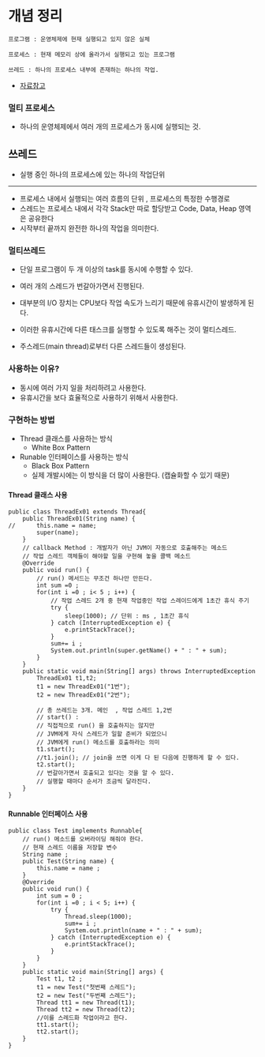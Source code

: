 # 개념 정리 
```
프로그램 : 운영체제에 현재 실행되고 있지 않은 실체 

프로세스 : 현재 메모리 상에 올라가서 실행되고 있는 프로그램 

쓰레드 : 하나의 프로세스 내부에 존재하는 하나의 작업. 
```
- [자료참고](https://gmlwjd9405.github.io/2018/09/14/process-vs-thread.html) 


### 멀티 프로세스
- 하나의 운영체제에서 여러 개의 프로세스가 동시에 실행되는 것. 

## 쓰레드
- 실행 중인 하나의 프로세스에 있는 하나의 작업단위 
- --
- 프로세스 내에서 실행되는 여러 흐름의 단위 , 프로세스의 특정한 수행경로
- 스레드는 프로세스 내에서 각각 Stack만 따로 할당받고 Code, Data, Heap 영역은 공유한다
- 시작부터 끝까지 완전한 하나의 작업을 의미한다. 

### 멀티쓰레드
- 단일 프로그램이 두 개 이상의 task를 동시에 수행할 수 있다.
- 여러 개의 스레드가 번갈아가면서 진행된다. 
- 대부분의 I/O 장치는 CPU보다 작업 속도가 느리기 때문에 유휴시간이 발생하게 된다.
- 이러한 유휴시간에 다른 태스크를 실행할 수 있도록 해주는 것이 멀티스레드. 

- 주스레드(main thread)로부터 다른 스레드들이 생성된다. 

### 사용하는 이유?
- 동시에 여러 가지 일을 처리하려고 사용한다.
- 유휴시간을 보다 효율적으로 사용하기 위해서 사용한다. 

### 구현하는 방법
- Thread 클래스를 사용하는 방식
  - White Box Pattern
- Runable 인터페이스를 사용하는 방식 
  - Black Box Pattern
  - 실제 개발시에는 이 방식을 더 많이 사용한다. (캡슐화할 수 있기 때문)


#### Thread 클래스 사용 
```
public class ThreadEx01 extends Thread{
	public ThreadEx01(String name) {
//		this.name = name;
		super(name); 
	}
	// callback Method : 개발자가 아닌 JVM이 자동으로 호출해주는 메소드 
	// 작업 스레드 객체들이 해야할 일을 구현해 놓을 콜백 메소드 
	@Override
	public void run() {
		// run() 메서드는 무조건 하나만 만든다. 
		int sum =0 ; 
		for(int i =0 ; i< 5 ; i++) {			
			// 작업 스레드 2개 중 현재 작업중인 작업 스레이드에게 1초간 휴식 주기 			
			try {
				sleep(1000); // 단위 : ms , 1초간 휴식 
			} catch (InterruptedException e) {
				e.printStackTrace();
			}
			sum+= i ; 
			System.out.println(super.getName() + " : " + sum);
		}
	}
	public static void main(String[] args) throws InterruptedException 
		ThreadEx01 t1,t2; 
		t1 = new ThreadEx01("1번"); 
		t2 = new ThreadEx01("2번"); 
	
		// 총 쓰레드는 3개. 메인  , 작업 스레드 1,2번 
		// start() : 
		// 직접적으로 run() 을 호출하지는 않지만
		// JVM에게 자식 스레드가 일할 준비가 되었으니
		// JVM에게 run() 메소드를 호출하라는 의미
		t1.start();
		//t1.join(); // join을 쓰면 이게 다 된 다음에 진행하게 할 수 있다.
		t2.start();
		// 번갈아가면서 호출되고 있다는 것을 알 수 있다.
		// 실행할 때마다 순서가 조금씩 달라진다. 
	}
}
```

#### Runnable 인터페이스 사용 
```
public class Test implements Runnable{
	// run() 메소드를 오버라이딩 해줘야 한다. 
	// 현재 스레드 이름을 저장할 변수 
	String name ; 
	public Test(String name) {
		this.name = name ; 
	}
	@Override
	public void run() {
		int sum = 0 ; 
		for(int i =0 ; i < 5; i++) {
			try {
				Thread.sleep(1000);
				sum+= i ;
				System.out.println(name + " : " + sum);
			} catch (InterruptedException e) {
				e.printStackTrace();
			}
		}
	}
	public static void main(String[] args) {
		Test t1, t2 ; 
		t1 = new Test("첫번째 스레드"); 
		t2 = new Test("두번째 스레드"); 
		Thread tt1 = new Thread(t1);
		Thread tt2 = new Thread(t2);
		//이를 스레드화 작업이라고 한다. 
		tt1.start();
		tt2.start();
	}
}
```
